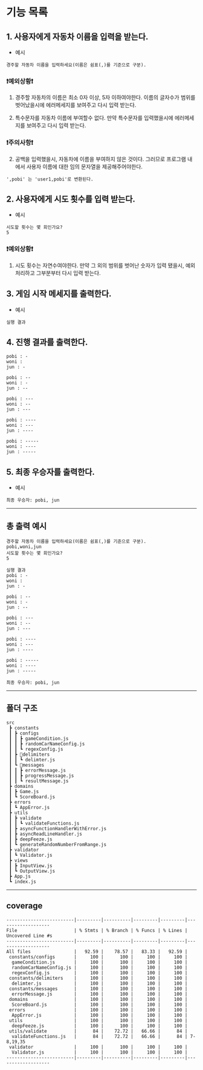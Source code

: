 # 기능 목록

## 1. 사용자에게 자동차 이름을 입력을 받는다.

- 예시

```
경주할 자동차 이름을 입력하세요(이름은 쉼표(,)를 기준으로 구분).
```

### **❗️예외상황❗️**

1. 경주할 자동차의 이름은 최소 0자 이상, 5자 이하여야한다. 이름의 글자수가 범위를 벗어났을시에 에러메세지를 보여주고 다시 입력 받는다.

2. 특수문자를 자동차 이름에 부여할수 없다. 만약 특수문자를 입력했을시에 에러메세지를 보여주고 다시 입력 받는다.

### **❗️주의사항❗️**

2. 공백을 입력했을시, 자동차에 이름을 부여하지 않은 것이다. 그러므로 프로그램 내에서 사용자 이름에 대한 임의 문자열을 제공해주어야한다.

```
',pobi' 는 'user1,pobi'로 변환된다.
```

## 2. 사용자에게 시도 횟수를 입력 받는다.

- 예시

```
시도할 횟수는 몇 회인가요?
5
```

### **❗️예외상황❗️**

1. 시도 횟수는 자연수여야한다. 만약 그 외의 범위를 벗어난 숫자가 입력 됐을시, 예외처리하고 그부분부터 다시 입력 받는다.

## 3. 게임 시작 메세지를 출력한다.

- 예시

```
실행 결과
```

## 4. 진행 결과를 출력한다.

```
pobi : -
woni :
jun : -

pobi : --
woni : -
jun : --

pobi : ---
woni : --
jun : ---

pobi : ----
woni : ---
jun : ----

pobi : -----
woni : ----
jun : -----
```

## 5. 최종 우승자를 출력한다.

- 예시

```
최종 우승자: pobi, jun
```

---

## 총 출력 예시

```
경주할 자동차 이름을 입력하세요(이름은 쉼표(,)를 기준으로 구분).
pobi,woni,jun
시도할 횟수는 몇 회인가요?
5

실행 결과
pobi : -
woni :
jun : -

pobi : --
woni : -
jun : --

pobi : ---
woni : --
jun : ---

pobi : ----
woni : ---
jun : ----

pobi : -----
woni : ----
jun : -----

최종 우승자: pobi, jun

```

---

## 폴더 구조

```
src
 ┣ constants
 ┃ ┣ configs
 ┃ ┃ ┣ gameCondition.js
 ┃ ┃ ┣ randomCarNameConfig.js
 ┃ ┃ ┗ regexConfig.js
 ┃ ┣ 📂delimiters
 ┃ ┃ ┗ delimter.js
 ┃ ┗ 📂messages
 ┃ ┃ ┣ errorMessage.js
 ┃ ┃ ┣ progressMessage.js
 ┃ ┃ ┗ resultMessage.js
 ┣ domains
 ┃ ┣ Game.js
 ┃ ┗ ScoreBoard.js
 ┣ errors
 ┃ ┗ AppError.js
 ┣ utils
 ┃ ┣ validate
 ┃ ┃ ┗ validateFunctions.js
 ┃ ┣ asyncFunctionHandlerWithError.js
 ┃ ┣ asyncReadLineHandler.js
 ┃ ┣ deepFeeze.js
 ┃ ┗ generateRandomNumberFromRange.js
 ┣ validator
 ┃ ┗ Validator.js
 ┣ views
 ┃ ┣ InputView.js
 ┃ ┗ OutputView.js
 ┣ App.js
 ┗ index.js
```

---

## coverage

```
-------------------------|---------|----------|---------|---------|-------------------
File                     | % Stmts | % Branch | % Funcs | % Lines | Uncovered Line #s
-------------------------|---------|----------|---------|---------|-------------------
All files                |   92.59 |    78.57 |   83.33 |   92.59 |
 constants/configs       |     100 |      100 |     100 |     100 |
  gameCondition.js       |     100 |      100 |     100 |     100 |
  randomCarNameConfig.js |     100 |      100 |     100 |     100 |
  regexConfig.js         |     100 |      100 |     100 |     100 |
 constants/delimiters    |     100 |      100 |     100 |     100 |
  delimter.js            |     100 |      100 |     100 |     100 |
 constants/messages      |     100 |      100 |     100 |     100 |
  errorMessage.js        |     100 |      100 |     100 |     100 |
 domains                 |     100 |      100 |     100 |     100 |
  ScoreBoard.js          |     100 |      100 |     100 |     100 |
 errors                  |     100 |      100 |     100 |     100 |
  AppError.js            |     100 |      100 |     100 |     100 |
 utils                   |     100 |      100 |     100 |     100 |
  deepFeeze.js           |     100 |      100 |     100 |     100 |
 utils/validate          |      84 |    72.72 |   66.66 |      84 |
  validateFunctions.js   |      84 |    72.72 |   66.66 |      84 | 7-8,19,35
 validator               |     100 |      100 |     100 |     100 |
  Validator.js           |     100 |      100 |     100 |     100 |
-------------------------|---------|----------|---------|---------|-------------------
```
